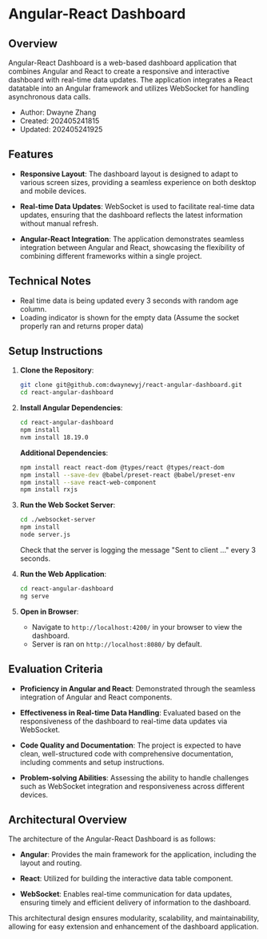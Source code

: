 # Angular-React Dashboard


## Overview

Angular-React Dashboard is a web-based dashboard application that combines Angular and React to create a responsive and interactive dashboard with real-time data updates. The application integrates a React datatable into an Angular framework and utilizes WebSocket for handling asynchronous data calls.

- Author: Dwayne Zhang
- Created: 202405241815
- Updated: 202405241925

## Features

- **Responsive Layout**: The dashboard layout is designed to adapt to various screen sizes, providing a seamless experience on both desktop and mobile devices.
  
- **Real-time Data Updates**: WebSocket is used to facilitate real-time data updates, ensuring that the dashboard reflects the latest information without manual refresh.

- **Angular-React Integration**: The application demonstrates seamless integration between Angular and React, showcasing the flexibility of combining different frameworks within a single project.

## Technical Notes
- Real time data is being updated every 3 seconds with random age column.
- Loading indicator is shown for the empty data (Assume the socket properly ran and returns proper data)

## Setup Instructions

1. **Clone the Repository**: 
    ```bash
    git clone git@github.com:dwaynewyj/react-angular-dashboard.git
    cd react-angular-dashboard
    ```

2. **Install Angular Dependencies**:
    ```bash
    cd react-angular-dashboard
    npm install
    nvm install 18.19.0
    ```

   **Additional Dependencies**:
    ```bash
    npm install react react-dom @types/react @types/react-dom
    npm install --save-dev @babel/preset-react @babel/preset-env
    npm install --save react-web-component
    npm install rxjs
    ```

3. **Run the Web Socket Server**:
    ```bash
    cd ./websocket-server
    npm install
    node server.js
    ```
    Check that the server is logging the message "Sent to client ..." every 3 seconds.

4. **Run the Web Application**:
    ```bash
    cd react-angular-dashboard
    ng serve
    ```

5. **Open in Browser**:
    - Navigate to `http://localhost:4200/` in your browser to view the dashboard.
    - Server is ran on  `http://localhost:8080/` by default.

## Evaluation Criteria

- **Proficiency in Angular and React**: Demonstrated through the seamless integration of Angular and React components.
  
- **Effectiveness in Real-time Data Handling**: Evaluated based on the responsiveness of the dashboard to real-time data updates via WebSocket.

- **Code Quality and Documentation**: The project is expected to have clean, well-structured code with comprehensive documentation, including comments and setup instructions.

- **Problem-solving Abilities**: Assessing the ability to handle challenges such as WebSocket integration and responsiveness across different devices.

## Architectural Overview

The architecture of the Angular-React Dashboard is as follows:

- **Angular**: Provides the main framework for the application, including the layout and routing.
  
- **React**: Utilized for building the interactive data table component.
  
- **WebSocket**: Enables real-time communication for data updates, ensuring timely and efficient delivery of information to the dashboard.

This architectural design ensures modularity, scalability, and maintainability, allowing for easy extension and enhancement of the dashboard application.
